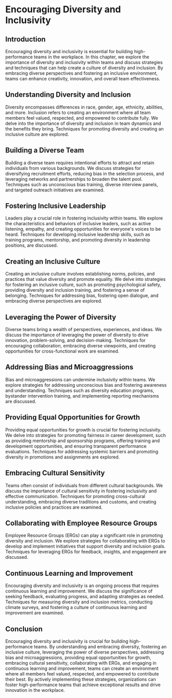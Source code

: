 # Encouraging Diversity and Inclusivity

## Introduction

Encouraging diversity and inclusivity is essential for building high-performance teams in the workplace. In this chapter, we explore the importance of diversity and inclusivity within teams and discuss strategies and techniques that can help create a culture of diversity and inclusion. By embracing diverse perspectives and fostering an inclusive environment, teams can enhance creativity, innovation, and overall team effectiveness.

## Understanding Diversity and Inclusion

Diversity encompasses differences in race, gender, age, ethnicity, abilities, and more. Inclusion refers to creating an environment where all team members feel valued, respected, and empowered to contribute fully. We delve into the importance of diversity and inclusion in team dynamics and the benefits they bring. Techniques for promoting diversity and creating an inclusive culture are explored.

## Building a Diverse Team

Building a diverse team requires intentional efforts to attract and retain individuals from various backgrounds. We discuss strategies for diversifying recruitment efforts, reducing bias in the selection process, and leveraging networks and partnerships to broaden the talent pool. Techniques such as unconscious bias training, diverse interview panels, and targeted outreach initiatives are examined.

## Fostering Inclusive Leadership

Leaders play a crucial role in fostering inclusivity within teams. We explore the characteristics and behaviors of inclusive leaders, such as active listening, empathy, and creating opportunities for everyone's voices to be heard. Techniques for developing inclusive leadership skills, such as training programs, mentorship, and promoting diversity in leadership positions, are discussed.

## Creating an Inclusive Culture

Creating an inclusive culture involves establishing norms, policies, and practices that value diversity and promote equality. We delve into strategies for fostering an inclusive culture, such as promoting psychological safety, providing diversity and inclusion training, and fostering a sense of belonging. Techniques for addressing bias, fostering open dialogue, and embracing diverse perspectives are explored.

## Leveraging the Power of Diversity

Diverse teams bring a wealth of perspectives, experiences, and ideas. We discuss the importance of leveraging the power of diversity to drive innovation, problem-solving, and decision-making. Techniques for encouraging collaboration, embracing diverse viewpoints, and creating opportunities for cross-functional work are examined.

## Addressing Bias and Microaggressions

Bias and microaggressions can undermine inclusivity within teams. We explore strategies for addressing unconscious bias and fostering awareness and understanding. Techniques such as diversity education programs, bystander intervention training, and implementing reporting mechanisms are discussed.

## Providing Equal Opportunities for Growth

Providing equal opportunities for growth is crucial for fostering inclusivity. We delve into strategies for promoting fairness in career development, such as providing mentorship and sponsorship programs, offering training and development opportunities, and ensuring transparent performance evaluations. Techniques for addressing systemic barriers and promoting diversity in promotions and assignments are explored.

## Embracing Cultural Sensitivity

Teams often consist of individuals from different cultural backgrounds. We discuss the importance of cultural sensitivity in fostering inclusivity and effective communication. Techniques for promoting cross-cultural understanding, embracing diverse traditions and customs, and creating inclusive policies and practices are examined.

## Collaborating with Employee Resource Groups

Employee Resource Groups (ERGs) can play a significant role in promoting diversity and inclusion. We explore strategies for collaborating with ERGs to develop and implement initiatives that support diversity and inclusion goals. Techniques for leveraging ERGs for feedback, insights, and engagement are discussed.

## Continuous Learning and Improvement

Encouraging diversity and inclusivity is an ongoing process that requires continuous learning and improvement. We discuss the significance of seeking feedback, evaluating progress, and adapting strategies as needed. Techniques for measuring diversity and inclusion metrics, conducting climate surveys, and fostering a culture of continuous learning and improvement are examined.

## Conclusion

Encouraging diversity and inclusivity is crucial for building high-performance teams. By understanding and embracing diversity, fostering an inclusive culture, leveraging the power of diverse perspectives, addressing bias and microaggressions, providing equal opportunities for growth, embracing cultural sensitivity, collaborating with ERGs, and engaging in continuous learning and improvement, teams can create an environment where all members feel valued, respected, and empowered to contribute their best. By actively implementing these strategies, organizations can foster high-performance teams that achieve exceptional results and drive innovation in the workplace.
